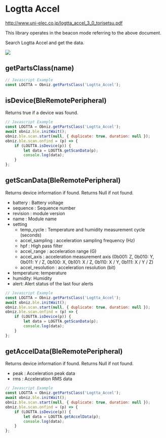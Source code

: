 # Logtta Accel

http://www.uni-elec.co.jp/logtta_accel_3_0_torisetsu.pdf

This library operates in the beacon mode referring to the above document.

Search Logtta Accel and get the data.

![](image.jpg)


## getPartsClass(name)

```javascript
// Javascript Example
const LOGTTA = Obniz.getPartsClass('Logtta_Accel');
```

## isDevice(BleRemotePeripheral)

Returns true if a device was found.

```javascript
// Javascript Example
const LOGTTA = Obniz.getPartsClass('Logtta_Accel');
await obniz.ble.initWait();
obniz.ble.scan.start(null, { duplicate: true, duration: null });
obniz.ble.scan.onfind = (p) => {
    if (LOGTTA.isDevice(p)) {
        let data = LOGTTA.getScanData(p);
        console.log(data);
    }
};
```

## getScanData(BleRemotePeripheral)

Returns device information if found. Returns Null if not found.

- battery : Battery voltage
- sequence : Sequence number
- revision : module version
- name : Module name
- setting
    - temp_cycle : Temperature and humidity measurement cycle (seconds)
    - accel_sampling : acceleration sampling frequency (Hz)
    - hpf : High pass filter
    - accel_range : acceleration range (G)
    - accel_axis : acceleration measurement axis (0b001: Z, 0b010: Y, 0b011: Y / Z, 0b100: X, 0b101: X / Z, 0b110: X / Y, 0b111: X / Y / Z)
    - accel_resolution : acceleration resolution (bit)
- temperature: temperature
- humidity: Humidity
- alert: Alert status of the last four alerts

```javascript
// Javascript Example
const LOGTTA = Obniz.getPartsClass('Logtta_Accel');
await obniz.ble.initWait();
obniz.ble.scan.start(null, { duplicate: true, duration: null });
obniz.ble.scan.onfind = (p) => {
    if (LOGTTA.isDevice(p)) {
        let data = LOGTTA.getScanData(p);
        console.log(data);
    }
};
```

## getAccelData(BleRemotePeripheral)

Returns device information if found. Returns Null if not found.

- peak : Acceleration peak data
- rms : Acceleration RMS data

```javascript
// Javascript Example
const LOGTTA = Obniz.getPartsClass('Logtta_Accel');
await obniz.ble.initWait();
obniz.ble.scan.start(null, { duplicate: true, duration: null });
obniz.ble.scan.onfind = (p) => {
    if (LOGTTA.isDevice(p)) {
        let data = LOGTTA.getAccelData(p);
        console.log(data);
    }
};
```
